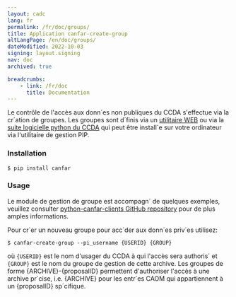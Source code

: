 ```yaml
---
layout: cadc
lang: fr
permalink: /fr/doc/groups/
title: Application canfar-create-group
altLangPage: /en/doc/groups/
dateModified: 2022-10-03
signing: layout.signing
nav: doc
archived: true

breadcrumbs:
    - link: /fr/doc
      title: Documentation
---
```

<p>Le contr&ocirc;le de l'acc&egrave;s aux donn&acute;es non publiques du CCDA s'effectue via la cr&acute;ation de groupes. Les groupes
sont d&acute;finis via un <a href="/fr/groupes/">utilitaire WEB</a> ou via la <a rel="external" href="https://github.com/canfar/python-canfar-clients/tree/master/canfar-clients"> suite logicielle python du CCDA</a> qui peut être install&acute;e sur votre ordinateur via l'utilitaire de gestion PIP.</p>

<h3>Installation</h3>
<pre><code>$ pip install canfar</code></pre>

<h3>Usage</h3>
<p>Le module de gestion de groupe est accompagn&acute; de quelques exemples, veuillez consulter <a href="https://github.com/canfar/python-canfar-clients">python-canfar-clients GitHub repository</a> pour de plus amples informations.<p>

<p>Pour cr&acute;er un nouveau groupe pour acc&acute;der aux donn&acute;es priv&acute;es utilisez:</p>

<pre><code>$ canfar-create-group --pi_username {USERID} {GROUP}</code></pre>

<p> où <code>{USERID}</code> est le nom d'usager du CCDA &agrave; qui l'acc&egrave;s sera authoris&acute; et <code>{GROUP}</code> est le nom du groupe de gestion de cette archive. Les groupes de forme {ARCHIVE}-{proposalID} permettent d'authoriser l'acc&egrave;s &agrave; une archive pr&acute;cise, i.e. {ARCHIVE} pour les entr&acute;es CAOM qui appartiennent &agrave; un {proposalID} sp&acute;cifique.


